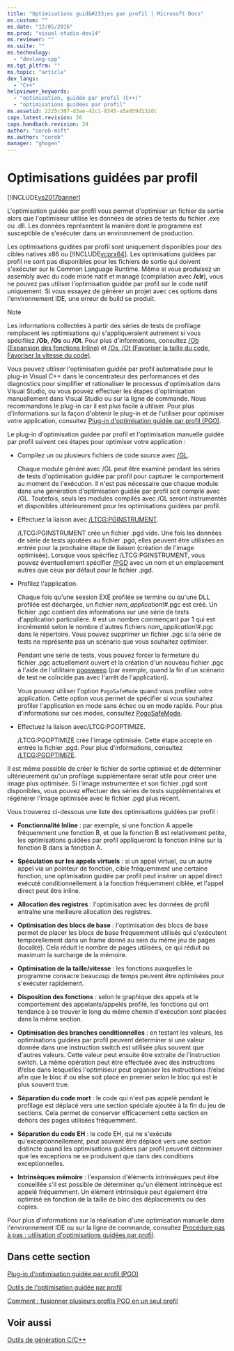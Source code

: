 ```yaml
---
title: "Optimisations guid&#233;es par profil | Microsoft Docs"
ms.custom: ""
ms.date: "12/05/2016"
ms.prod: "visual-studio-dev14"
ms.reviewer: ""
ms.suite: ""
ms.technology: 
  - "devlang-cpp"
ms.tgt_pltfrm: ""
ms.topic: "article"
dev_langs: 
  - "C++"
helpviewer_keywords: 
  - "optimisation, guidée par profil (C++)"
  - "optimisations guidées par profil"
ms.assetid: 2225c307-d3ae-42c1-8345-a5a959d132dc
caps.latest.revision: 26
caps.handback.revision: 24
author: "corob-msft"
ms.author: "corob"
manager: "ghogen"
---
```

# Optimisations guid&#233;es par profil
[!INCLUDE[vs2017banner](../../assembler/inline/includes/vs2017banner.md)]

L'optimisation guidée par profil vous permet d'optimiser un fichier de sortie alors que l'optimiseur utilise les données de séries de tests du fichier .exe ou .dll.  Les données représentent la manière dont le programme est susceptible de s'exécuter dans un environnement de production.  
  
 Les optimisations guidées par profil sont uniquement disponibles pour des cibles natives x86 ou [!INCLUDE[vcprx64](../../assembler/inline/includes/vcprx64_md.md)].  Les optimisations guidées par profil ne sont pas disponibles pour les fichiers de sortie qui doivent s'exécuter sur le Common Language Runtime.  Même si vous produisez un assembly avec du code mixte natif et managé \(compilation avec **\/clr**\), vous ne pouvez pas utiliser l'optimisation guidée par profil sur le code natif uniquement.  Si vous essayez de générer un projet avec ces options dans l'environnement IDE, une erreur de build se produit.  
  
> [!NOTE]
>  Les informations collectées à partir des séries de tests de profilage remplacent les optimisations qui s'appliqueraient autrement si vous spécifiiez **\/Ob**, **\/Os** ou **\/Ot**.  Pour plus d'informations, consultez [\/Ob \(Expansion des fonctions Inline\)](../../build/reference/ob-inline-function-expansion.md) et [\/Os, \/Ot \(Favoriser la taille du code, Favoriser la vitesse du code\)](../../build/reference/os-ot-favor-small-code-favor-fast-code.md).  
  
 Vous pouvez utiliser l'optimisation guidée par profil automatisée pour le plug\-in Visual C\+\+ dans le concentrateur des performances et des diagnostics pour simplifier et rationaliser le processus d'optimisation dans Visual Studio, ou vous pouvez effectuer les étapes d'optimisation manuellement dans Visual Studio ou sur la ligne de commande.  Nous recommandons le plug\-in car il est plus facile à utiliser.  Pour plus d'informations sur la façon d'obtenir le plug\-in et de l'utiliser pour optimiser votre application, consultez [Plug\-in d'optimisation guidée par profil \(PGO\)](../../build/reference/profile-guided-optimization-in-the-performance-and-diagnostics-hub.md).  
  
 Le plug\-in d'optimisation guidée par profil et l'optimisation manuelle guidée par profil suivent ces étapes pour optimiser votre application :  
  
-   Compilez un ou plusieurs fichiers de code source avec [\/GL](../../build/reference/gl-whole-program-optimization.md).  
  
     Chaque module généré avec \/GL peut être examiné pendant les séries de tests d'optimisation guidée par profil pour capturer le comportement au moment de l'exécution.  Il n'est pas nécessaire que chaque module dans une génération d'optimisation guidée par profil soit compilé avec \/GL.  Toutefois, seuls les modules compilés avec \/GL seront instrumentés et disponibles ultérieurement pour les optimisations guidées par profil.  
  
-   Effectuez la liaison avec [\/LTCG:PGINSTRUMENT](../../build/reference/ltcg-link-time-code-generation.md).  
  
     \/LTCG:PGINSTRUMENT crée un fichier .pgd vide.  Une fois les données de série de tests ajoutées au fichier .pgd, elles peuvent être utilisées en entrée pour la prochaine étape de liaison \(création de l'image optimisée\).  Lorsque vous spécifiez \/LTCG:PGINSTRUMENT, vous pouvez éventuellement spécifier [\/PGD](../../build/reference/pgd-specify-database-for-profile-guided-optimizations.md) avec un nom et un emplacement autres que ceux par défaut pour le fichier .pgd.  
  
-   Profilez l'application.  
  
     Chaque fois qu'une session EXE profilée se termine ou qu'une DLL profilée est déchargée, un fichier *nom\_application*\!\#.pgc est créé.  Un fichier .pgc contient des informations sur une série de tests d'application particulière.  \# est un nombre commençant par 1 qui est incrémenté selon le nombre d'autres fichiers *nom\_application*\!\#.pgc dans le répertoire.  Vous pouvez supprimer un fichier .pgc si la série de tests ne représente pas un scénario que vous souhaitez optimiser.  
  
     Pendant une série de tests, vous pouvez forcer la fermeture du fichier .pgc actuellement ouvert et la création d'un nouveau fichier .pgc à l'aide de l'utilitaire [pgosweep](../../build/reference/pgosweep.md) \(par exemple, quand la fin d'un scénario de test ne coïncide pas avec l'arrêt de l'application\).  
  
     Vous pouvez utiliser l'option `PogoSafeMode` quand vous profilez votre application.  Cette option vous permet de spécifier si vous souhaitez profiler l'application en mode sans échec ou en mode rapide.  Pour plus d'informations sur ces modes, consultez [PogoSafeMode](../../build/reference/pogosafemode.md).  
  
-   Effectuez la liaison avec\/LTCG:PGOPTIMIZE.  
  
     \/LTCG:PGOPTIMIZE crée l'image optimisée.  Cette étape accepte en entrée le fichier .pgd.  Pour plus d'informations, consultez [\/LTCG:PGOPTIMIZE](../../build/reference/ltcg-link-time-code-generation.md).  
  
 Il est même possible de créer le fichier de sortie optimisé et de déterminer ultérieurement qu'un profilage supplémentaire serait utile pour créer une image plus optimisée.  Si l'image instrumentée et son fichier .pgd sont disponibles, vous pouvez effectuer des séries de tests supplémentaires et régénérer l'image optimisée avec le fichier .pgd plus récent.  
  
 Vous trouverez ci\-dessous une liste des optimisations guidées par profil :  
  
-   **Fonctionnalité Inline** : par exemple, si une fonction A appelle fréquemment une fonction B, et que la fonction B est relativement petite, les optimisations guidées par profil appliqueront la fonction inline sur la fonction B dans la fonction A.  
  
-   **Spéculation sur les appels virtuels** : si un appel virtuel, ou un autre appel via un pointeur de fonction, cible fréquemment une certaine fonction, une optimisation guidée par profil peut insérer un appel direct exécuté conditionnellement à la fonction fréquemment ciblée, et l'appel direct peut être inline.  
  
-   **Allocation des registres** : l'optimisation avec les données de profil entraîne une meilleure allocation des registres.  
  
-   **Optimisation des blocs de base** : l'optimisation des blocs de base permet de placer les blocs de base fréquemment utilisés qui s'exécutent temporellement dans un frame donné au sein du même jeu de pages \(localité\).  Cela réduit le nombre de pages utilisées, ce qui réduit au maximum la surcharge de la mémoire.  
  
-   **Optimisation de la taille\/vitesse**  : les fonctions auxquelles le programme consacre beaucoup de temps peuvent être optimisées pour s'exécuter rapidement.  
  
-   **Disposition des fonctions** : selon le graphique des appels et le comportement des appelants\/appelés profilé, les fonctions qui ont tendance à se trouver le long du même chemin d'exécution sont placées dans la même section.  
  
-   **Optimisation des branches conditionnelles** : en testant les valeurs, les optimisations guidées par profil peuvent déterminer si une valeur donnée dans une instruction switch est utilisée plus souvent que d'autres valeurs.  Cette valeur peut ensuite être extraite de l'instruction switch.  La même opération peut être effectuée avec des instructions if\/else dans lesquelles l'optimiseur peut organiser les instructions if\/else afin que le bloc if ou else soit placé en premier selon le bloc qui est le plus souvent true.  
  
-   **Séparation du code mort** : le code qui n'est pas appelé pendant le profilage est déplacé vers une section spéciale ajoutée à la fin du jeu de sections.  Cela permet de conserver efficacement cette section en dehors des pages utilisées fréquemment.  
  
-   **Séparation du code EH** : le code EH, qui ne s'exécute qu'exceptionnellement, peut souvent être déplacé vers une section distincte quand les optimisations guidées par profil peuvent déterminer que les exceptions ne se produisent que dans des conditions exceptionnelles.  
  
-   **Intrinsèques mémoire** : l'expansion d'éléments intrinsèques peut être conseillée s'il est possible de déterminer qu'un élément intrinsèque est appelé fréquemment.  Un élément intrinsèque peut également être optimisé en fonction de la taille de bloc des déplacements ou des copies.  
  
 Pour plus d'informations sur la réalisation d'une optimisation manuelle dans l'environnement IDE ou sur la ligne de commande, consultez [Procédure pas à pas : utilisation d'optimisations guidées par profil](http://msdn.microsoft.com/fr-fr/6e36421b-ec8c-4626-9c29-fa5ffb6f27f8).  
  
## Dans cette section  
 [Plug\-in d'optimisation guidée par profil \(PGO\)](../../build/reference/profile-guided-optimization-in-the-performance-and-diagnostics-hub.md)  
  
 [Outils de l'optimisation guidée par profil](../../build/reference/tools-for-manual-profile-guided-optimization.md)  
  
 [Comment : fusionner plusieurs profils PGO en un seul profil](../../build/reference/how-to-merge-multiple-pgo-profiles-into-a-single-profile.md)  
  
## Voir aussi  
 [Outils de génération C\/C\+\+](../../build/reference/c-cpp-build-tools.md)